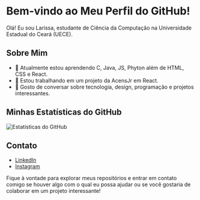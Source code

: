 # Bem-vindo ao Meu Perfil do GitHub!

Olá! Eu sou Larissa, estudante de Ciência da Computação na Universidade Estadual do Ceará (UECE).

## Sobre Mim

- 🌱 Atualmente estou aprendendo C, Java, JS, Phyton além de HTML, CSS e React.
- 👯 Estou trabalhando em um projeto da AcensJr em React.
- 💬 Gosto de conversar sobre tecnologia, design, programação e projetos interessantes.

## Minhas Estatísticas do GitHub

![Estatísticas do GitHub](https://github-readme-stats.vercel.app/api?username=larikelly&show_icons=true&hide=prs&count_private=true&theme=radical)

## Contato

- [LinkedIn]((https://www.linkedin.com/in/larissa-kelly-44246810a/))
- [Instagram]((https://www.instagram.com/larikelly))

Fique à vontade para explorar meus repositórios e entrar em contato comigo se houver algo com o qual eu possa ajudar ou se você gostaria de colaborar em um projeto interessante!
